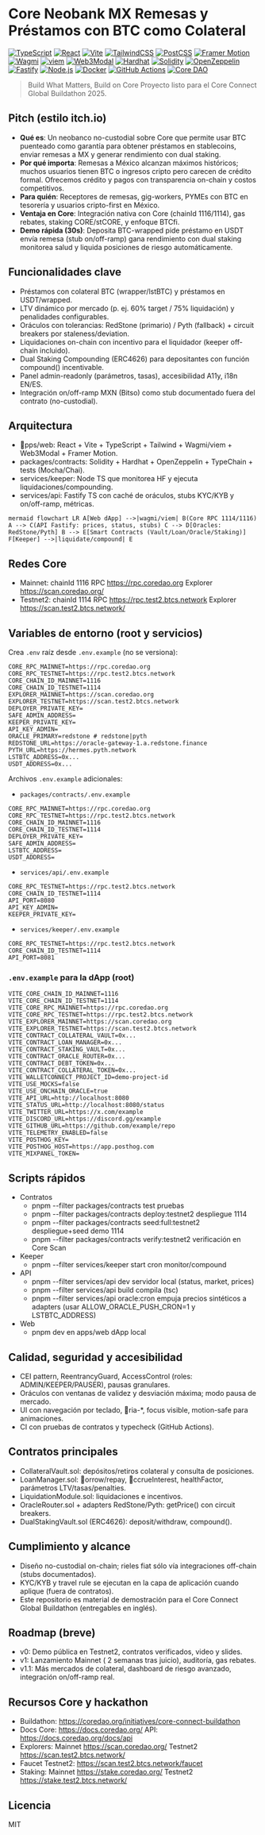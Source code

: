 ﻿# Core Neobank MX  Remesas y Préstamos con BTC como Colateral

[![TypeScript](https://img.shields.io/badge/TypeScript-3178C6?logo=typescript&logoColor=white)](https://www.typescriptlang.org/) 
[![React](https://img.shields.io/badge/React-20232a?logo=react&logoColor=61DAFB)](https://react.dev/) 
[![Vite](https://img.shields.io/badge/Vite-646CFF?logo=vite&logoColor=white)](https://vitejs.dev/) 
[![TailwindCSS](https://img.shields.io/badge/TailwindCSS-06B6D4?logo=tailwindcss&logoColor=white)](https://tailwindcss.com/)
[![PostCSS](https://img.shields.io/badge/PostCSS-DD3A0A?logo=postcss&logoColor=white)](https://postcss.org/)
[![Framer Motion](https://img.shields.io/badge/Framer%20Motion-0055FF?logo=framer&logoColor=white)](https://www.framer.com/motion/)
[![Wagmi](https://img.shields.io/badge/wagmi-000000?logo=ethereum&logoColor=white)](https://wagmi.sh/)
[![viem](https://img.shields.io/badge/viem-363636?logo=vercel&logoColor=white)](https://viem.sh/)
[![Web3Modal](https://img.shields.io/badge/Web3Modal-ec5990?logo=walletconnect&logoColor=white)](https://web3modal.com/)
[![Hardhat](https://img.shields.io/badge/Hardhat-F4D03F?logo=ethereum&logoColor=000)](https://hardhat.org/)
[![Solidity](https://img.shields.io/badge/Solidity-363636?logo=solidity&logoColor=white)](https://soliditylang.org/)
[![OpenZeppelin](https://img.shields.io/badge/OpenZeppelin-4E5EE4?logo=openzeppelin&logoColor=white)](https://www.openzeppelin.com/)
[![Fastify](https://img.shields.io/badge/Fastify-000000?logo=fastify&logoColor=white)](https://fastify.dev/)
[![Node.js](https://img.shields.io/badge/Node.js-43853D?logo=node.js&logoColor=white)](https://nodejs.org/)
[![Docker](https://img.shields.io/badge/Docker-2496ED?logo=docker&logoColor=white)](https://www.docker.com/)
[![GitHub Actions](https://img.shields.io/badge/GitHub%20Actions-2088FF?logo=github-actions&logoColor=white)](https://github.com/features/actions)
[![Core DAO](https://img.shields.io/badge/Core%20DAO%20EVM-1116%20%2F%201114-ff7a00)](https://coredao.org/)

> Build What Matters, Build on Core  Proyecto listo para el Core Connect Global Buildathon 2025.

## Pitch (estilo itch.io)
- **Qué es**: Un neobanco no-custodial sobre Core que permite usar BTC puenteado como garantía para obtener préstamos en stablecoins, enviar remesas a MX y generar rendimiento con dual staking.
- **Por qué importa**: Remesas a México alcanzan máximos históricos; muchos usuarios tienen BTC o ingresos cripto pero carecen de crédito formal. Ofrecemos crédito y pagos con transparencia on-chain y costos competitivos.
- **Para quién**: Receptores de remesas, gig-workers, PYMEs con BTC en tesorería y usuarios cripto-first en México.
- **Ventaja en Core**: Integración nativa con Core (chainId 1116/1114), gas rebates, staking CORE/stCORE, y enfoque BTCfi.
- **Demo rápida (30s)**: Deposita BTC-wrapped  pide préstamo en USDT  envía remesa (stub on/off-ramp)  gana rendimiento con dual staking  monitorea salud y liquida posiciones de riesgo automáticamente.

## Funcionalidades clave
- Préstamos con colateral BTC (wrapper/lstBTC) y préstamos en USDT/wrapped.
- LTV dinámico por mercado (p. ej. 60% target / 75% liquidación) y penalidades configurables.
- Oráculos con tolerancias: RedStone (primario) / Pyth (fallback) + circuit breakers por staleness/deviation.
- Liquidaciones on-chain con incentivo para el liquidador (keeper off-chain incluido).
- Dual Staking Compounding (ERC4626) para depositantes con función compound() incentivable.
- Panel admin-readonly (parámetros, tasas), accesibilidad A11y, i18n EN/ES.
- Integración on/off-ramp MXN (Bitso) como stub documentado fuera del contrato (no-custodial).

## Arquitectura
- pps/web: React + Vite + TypeScript + Tailwind + Wagmi/viem + Web3Modal + Framer Motion.
- packages/contracts: Solidity + Hardhat + OpenZeppelin + TypeChain + tests (Mocha/Chai).
- services/keeper: Node TS que monitorea HF y ejecuta liquidaciones/compounding.
- services/api: Fastify TS con caché de oráculos, stubs KYC/KYB y on/off-ramp, métricas.

`mermaid
flowchart LR
  A[Web dApp] -->|wagmi/viem| B(Core RPC 1114/1116)
  A --> C(API Fastify: prices, status, stubs)
  C --> D[Oracles: RedStone/Pyth]
  B --> E[Smart Contracts (Vault/Loan/Oracle/Staking)]
  F[Keeper] -->|liquidate/compound| E
`

## Redes Core
- Mainnet: chainId 1116  RPC https://rpc.coredao.org  Explorer https://scan.coredao.org/
- Testnet2: chainId 1114  RPC https://rpc.test2.btcs.network  Explorer https://scan.test2.btcs.network/

## Variables de entorno (root y servicios)
Crea `.env` raíz desde `.env.example` (no se versiona):
```
CORE_RPC_MAINNET=https://rpc.coredao.org
CORE_RPC_TESTNET=https://rpc.test2.btcs.network
CORE_CHAIN_ID_MAINNET=1116
CORE_CHAIN_ID_TESTNET=1114
EXPLORER_MAINNET=https://scan.coredao.org
EXPLORER_TESTNET=https://scan.test2.btcs.network
DEPLOYER_PRIVATE_KEY=
SAFE_ADMIN_ADDRESS=
KEEPER_PRIVATE_KEY=
API_KEY_ADMIN=
ORACLE_PRIMARY=redstone # redstone|pyth
REDSTONE_URL=https://oracle-gateway-1.a.redstone.finance
PYTH_URL=https://hermes.pyth.network
LSTBTC_ADDRESS=0x...
USDT_ADDRESS=0x...
```

Archivos `.env.example` adicionales:
- `packages/contracts/.env.example`
```
CORE_RPC_MAINNET=https://rpc.coredao.org
CORE_RPC_TESTNET=https://rpc.test2.btcs.network
CORE_CHAIN_ID_MAINNET=1116
CORE_CHAIN_ID_TESTNET=1114
DEPLOYER_PRIVATE_KEY=
SAFE_ADMIN_ADDRESS=
LSTBTC_ADDRESS=
USDT_ADDRESS=
```
- `services/api/.env.example`
```
CORE_RPC_TESTNET=https://rpc.test2.btcs.network
CORE_CHAIN_ID_TESTNET=1114
API_PORT=8080
API_KEY_ADMIN=
KEEPER_PRIVATE_KEY=
```
- `services/keeper/.env.example`
```
CORE_RPC_TESTNET=https://rpc.test2.btcs.network
CORE_CHAIN_ID_TESTNET=1114
API_PORT=8081
```

### `.env.example` para la dApp (root)
```
VITE_CORE_CHAIN_ID_MAINNET=1116
VITE_CORE_CHAIN_ID_TESTNET=1114
VITE_CORE_RPC_MAINNET=https://rpc.coredao.org
VITE_CORE_RPC_TESTNET=https://rpc.test2.btcs.network
VITE_EXPLORER_MAINNET=https://scan.coredao.org
VITE_EXPLORER_TESTNET=https://scan.test2.btcs.network
VITE_CONTRACT_COLLATERAL_VAULT=0x...
VITE_CONTRACT_LOAN_MANAGER=0x...
VITE_CONTRACT_STAKING_VAULT=0x...
VITE_CONTRACT_ORACLE_ROUTER=0x...
VITE_CONTRACT_DEBT_TOKEN=0x...
VITE_CONTRACT_COLLATERAL_TOKEN=0x...
VITE_WALLETCONNECT_PROJECT_ID=demo-project-id
VITE_USE_MOCKS=false
VITE_USE_ONCHAIN_ORACLE=true
VITE_API_URL=http://localhost:8080
VITE_STATUS_URL=http://localhost:8080/status
VITE_TWITTER_URL=https://x.com/example
VITE_DISCORD_URL=https://discord.gg/example
VITE_GITHUB_URL=https://github.com/example/repo
VITE_TELEMETRY_ENABLED=false
VITE_POSTHOG_KEY=
VITE_POSTHOG_HOST=https://app.posthog.com
VITE_MIXPANEL_TOKEN=
```

## Scripts rápidos
- Contratos
  - pnpm --filter packages/contracts test  pruebas
  - pnpm --filter packages/contracts deploy:testnet2  despliegue 1114
  - pnpm --filter packages/contracts seed:full:testnet2  despliegue+seed demo 1114
  - pnpm --filter packages/contracts verify:testnet2  verificación en Core Scan
- Keeper
  - pnpm --filter services/keeper start  cron monitor/compound
- API
  - pnpm --filter services/api dev  servidor local (status, market, prices)
  - pnpm --filter services/api build  compila (tsc)
  - pnpm --filter services/api oracle:cron  empuja precios sintéticos a adapters (usar ALLOW_ORACLE_PUSH_CRON=1 y LSTBTC_ADDRESS)
- Web
  - pnpm dev en apps/web  dApp local

## Calidad, seguridad y accesibilidad
- CEI pattern, ReentrancyGuard, AccessControl (roles: ADMIN/KEEPER/PAUSER), pausas granulares.
- Oráculos con ventanas de validez y desviación máxima; modo pausa de mercado.
- UI con navegación por teclado, ria-*, focus visible, motion-safe para animaciones.
- CI con pruebas de contratos y typecheck (GitHub Actions).

## Contratos principales
- CollateralVault.sol: depósitos/retiros colateral y consulta de posiciones.
- LoanManager.sol: orrow/repay, ccrueInterest, healthFactor, parámetros LTV/tasas/penalties.
- LiquidationModule.sol: liquidaciones e incentivos.
- OracleRouter.sol + adapters RedStone/Pyth: getPrice() con circuit breakers.
- DualStakingVault.sol (ERC4626): deposit/withdraw, compound().

## Cumplimiento y alcance
- Diseño no-custodial on-chain; rieles fiat sólo vía integraciones off-chain (stubs documentados).
- KYC/KYB y travel rule se ejecutan en la capa de aplicación cuando aplique (fuera de contratos).
- Este repositorio es material de demostración para el Core Connect Global Buildathon (entregables en inglés).

## Roadmap (breve)
- v0: Demo pública en Testnet2, contratos verificados, video y slides.
- v1: Lanzamiento Mainnet ( 2 semanas tras juicio), auditoría, gas rebates.
- v1.1: Más mercados de colateral, dashboard de riesgo avanzado, integración on/off-ramp real.

## Recursos Core y hackathon
- Buildathon: https://coredao.org/initiatives/core-connect-buildathon
- Docs Core: https://docs.coredao.org/  API: https://docs.coredao.org/docs/api
- Explorers: Mainnet https://scan.coredao.org/  Testnet2 https://scan.test2.btcs.network/
- Faucet Testnet2: https://scan.test2.btcs.network/faucet
- Staking: Mainnet https://stake.coredao.org/  Testnet2 https://stake.test2.btcs.network/

## Licencia
MIT

